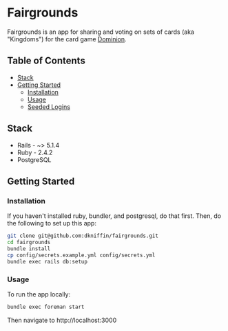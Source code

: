 # Fairgrounds

Fairgrounds is an app for sharing and voting on sets of cards (aka "Kingdoms") for the card game
[Dominion](https://boardgamegeek.com/boardgame/36218/dominion).

## Table of Contents

- [Stack](#stack)
- [Getting Started](#getting-started)
  - [Installation](#installation)
  - [Usage](#usage)
  - [Seeded Logins](#seeded-logins)

## Stack

- Rails - ~> 5.1.4
- Ruby - 2.4.2
- PostgreSQL

## Getting Started

### Installation

If you haven't installed ruby, bundler, and postgresql, do that first. Then, do the following to
set up this app:

```sh
git clone git@github.com:dkniffin/fairgrounds.git
cd fairgrounds
bundle install
cp config/secrets.example.yml config/secrets.yml
bundle exec rails db:setup
```

### Usage

To run the app locally:

```sh
bundle exec foreman start
```

Then navigate to http://localhost:3000
